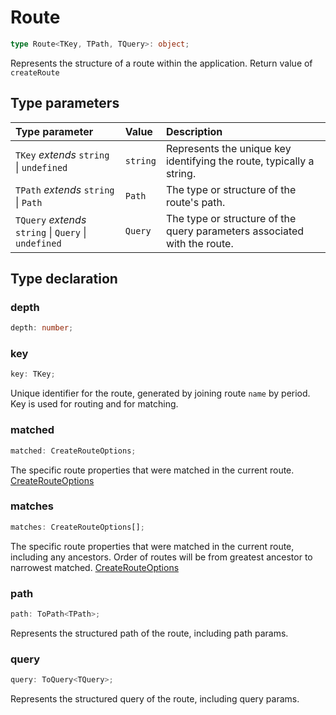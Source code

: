 # Route

```ts
type Route<TKey, TPath, TQuery>: object;
```

Represents the structure of a route within the application. Return value of `createRoute`

## Type parameters

| Type parameter | Value | Description |
| :------ | :------ | :------ |
| `TKey` *extends* `string` \| `undefined` | `string` | Represents the unique key identifying the route, typically a string. |
| `TPath` *extends* `string` \| `Path` | `Path` | The type or structure of the route's path. |
| `TQuery` *extends* `string` \| `Query` \| `undefined` | `Query` | The type or structure of the query parameters associated with the route. |

## Type declaration

### depth

```ts
depth: number;
```

### key

```ts
key: TKey;
```

Unique identifier for the route, generated by joining route `name` by period. Key is used for routing and for matching.

### matched

```ts
matched: CreateRouteOptions;
```

The specific route properties that were matched in the current route. [CreateRouteOptions](/api/types/CreateRouteOptions)

### matches

```ts
matches: CreateRouteOptions[];
```

The specific route properties that were matched in the current route, including any ancestors.
Order of routes will be from greatest ancestor to narrowest matched. [CreateRouteOptions](/api/types/CreateRouteOptions)

### path

```ts
path: ToPath<TPath>;
```

Represents the structured path of the route, including path params.

### query

```ts
query: ToQuery<TQuery>;
```

Represents the structured query of the route, including query params.
